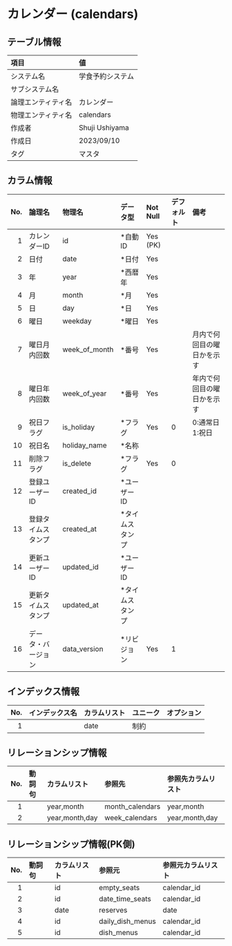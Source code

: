# カレンダー (calendars)

## テーブル情報

| 項目                           | 値                                                                                                   |
|:-------------------------------|:-----------------------------------------------------------------------------------------------------|
| システム名                     | 学食予約システム                                                                                     |
| サブシステム名                 |                                                                                                      |
| 論理エンティティ名             | カレンダー                                                                                           |
| 物理エンティティ名             | calendars                                                                                            |
| 作成者                         | Shuji Ushiyama                                                                                       |
| 作成日                         | 2023/09/10                                                                                           |
| タグ                           | マスタ                                                                                               |



## カラム情報

| No. | 論理名                         | 物理名                         | データ型                       | Not Null | デフォルト           | 備考                           |
|----:|:-------------------------------|:-------------------------------|:-------------------------------|:---------|:---------------------|:-------------------------------|
|   1 | カレンダーID                   | id                             | *自動ID                        | Yes (PK) |                      |                                |
|   2 | 日付                           | date                           | *日付                          | Yes      |                      |                                |
|   3 | 年                             | year                           | *西暦年                        | Yes      |                      |                                |
|   4 | 月                             | month                          | *月                            | Yes      |                      |                                |
|   5 | 日                             | day                            | *日                            | Yes      |                      |                                |
|   6 | 曜日                           | weekday                        | *曜日                          | Yes      |                      |                                |
|   7 | 曜日月内回数                   | week_of_month                  | *番号                          | Yes      |                      | 月内で何回目の曜日かを示す     |
|   8 | 曜日年内回数                   | week_of_year                   | *番号                          | Yes      |                      | 年内で何回目の曜日かを示す     |
|   9 | 祝日フラグ                     | is_holiday                     | *フラグ                        | Yes      | 0                    | 0:通常日 1:祝日                |
|  10 | 祝日名                         | holiday_name                   | *名称                          |          |                      |                                |
|  11 | 削除フラグ                     | is_delete                      | *フラグ                        | Yes      | 0                    |                                |
|  12 | 登録ユーザーID                 | created_id                     | *ユーザーID                    |          |                      |                                |
|  13 | 登録タイムスタンプ             | created_at                     | *タイムスタンプ                |          |                      |                                |
|  14 | 更新ユーザーID                 | updated_id                     | *ユーザーID                    |          |                      |                                |
|  15 | 更新タイムスタンプ             | updated_at                     | *タイムスタンプ                |          |                      |                                |
|  16 | データ・バージョン             | data_version                   | *リビジョン                    | Yes      | 1                    |                                |



## インデックス情報

| No. | インデックス名                 | カラムリスト                             | ユニーク   | オプション                     | 
|----:|:-------------------------------|:-----------------------------------------|:-----------|:-------------------------------|
|   1 |                                | date                                     | 制約       |                                |



## リレーションシップ情報

| No. | 動詞句                         | カラムリスト                             | 参照先                         | 参照先カラムリスト                       |
|----:|:-------------------------------|:-----------------------------------------|:-------------------------------|:-----------------------------------------|
|   1 |                                | year,month                               | month_calendars                | year,month                               |
|   2 |                                | year,month,day                           | week_calendars                 | year,month,day                           |



## リレーションシップ情報(PK側)

| No. | 動詞句                         | カラムリスト                             | 参照元                         | 参照元カラムリスト                       |
|----:|:-------------------------------|:-----------------------------------------|:-------------------------------|:-----------------------------------------|
|   1 |                                | id                                       | empty_seats                    | calendar_id                              |
|   2 |                                | id                                       | date_time_seats                | calendar_id                              |
|   3 |                                | date                                     | reserves                       | date                                     |
|   4 |                                | id                                       | daily_dish_menus               | calendar_id                              |
|   5 |                                | id                                       | dish_menus                     | calendar_id                              |


